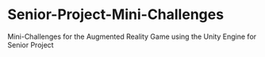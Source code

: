 # Senior-Project-Mini-Challenges
Mini-Challenges for the Augmented Reality Game using the Unity Engine for Senior Project
